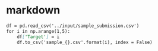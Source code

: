 
# markdown
```markdown
df = pd.read_csv('../input/sample_submission.csv')
for i in np.arange(1,5):
    df['Target'] = i
    df.to_csv('sample_{}.csv'.format(i), index = False)
    
```
